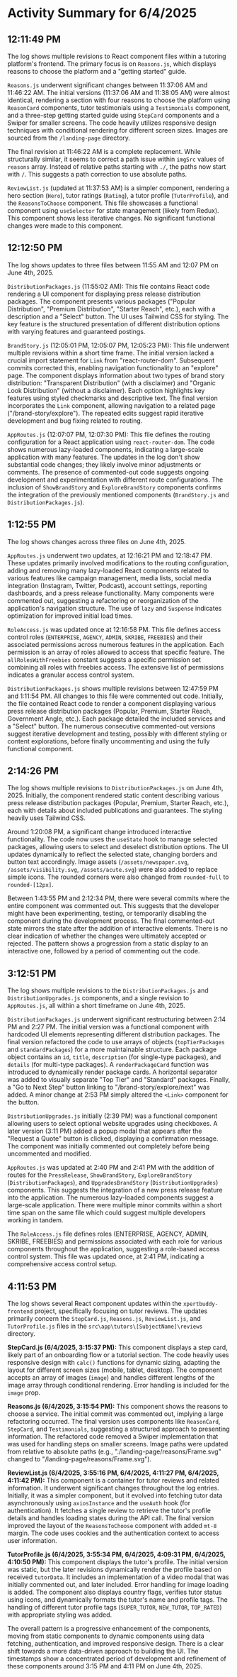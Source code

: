 # Activity Summary for 6/4/2025

## 12:11:49 PM
The log shows multiple revisions to React component files within a tutoring platform's frontend.  The primary focus is on `Reasons.js`, which displays reasons to choose the platform and a "getting started" guide.

`Reasons.js` underwent significant changes between 11:37:06 AM and 11:46:22 AM.  The initial versions (11:37:06 AM and 11:38:05 AM) were almost identical, rendering a section with four reasons to choose the platform using `ReasonCard` components,  tutor testimonials using a `Testimonials` component, and a three-step getting started guide using `StepCard` components and a Swiper for smaller screens. The code heavily utilizes responsive design techniques with conditional rendering for different screen sizes.  Images are sourced from the `/landing-page` directory.

The final revision at 11:46:22 AM is a complete replacement. While structurally similar, it seems to correct a path issue within `imgSrc` values of `reasons` array. Instead of relative paths starting with `./`,  the paths now start with `/`. This suggests a path correction to use absolute paths.


`ReviewList.js` (updated at 11:37:53 AM) is a simpler component, rendering a hero section (`Hero`), tutor ratings (`Rating`), a tutor profile (`TutorProfile`), and the `ReasonsToChoose` component. This file showcases a functional component using `useSelector` for state management (likely from Redux).  This component shows less iterative changes.  No significant functional changes were made to this component.


## 12:12:50 PM
The log shows updates to three files between 11:55 AM and 12:07 PM on June 4th, 2025.

`DistributionPackages.js` (11:55:02 AM): This file contains React code rendering a UI component for displaying press release distribution packages.  The component presents various packages ("Popular Distribution", "Premium Distribution", "Starter Reach", etc.), each with a description and a "Select" button.  The UI uses Tailwind CSS for styling. The key feature is the structured presentation of different distribution options with varying features and guaranteed postings.

`BrandStory.js` (12:05:01 PM, 12:05:07 PM, 12:05:23 PM): This file underwent multiple revisions within a short time frame.  The initial version lacked a crucial import statement for `Link` from "react-router-dom". Subsequent commits corrected this, enabling navigation functionality to an "explore" page. The component displays information about two types of brand story distribution: "Transparent Distribution" (with a disclaimer) and "Organic Look Distribution" (without a disclaimer). Each option highlights key features using styled checkmarks and descriptive text. The final version incorporates the `Link` component, allowing navigation to a related page ("/brand-story/explore"). The repeated edits suggest rapid iterative development and bug fixing related to routing.

`AppRoutes.js` (12:07:07 PM, 12:07:30 PM):  This file defines the routing configuration for a React application using `react-router-dom`.  The code shows numerous lazy-loaded components, indicating a large-scale application with many features.  The updates in the log don't show substantial code changes; they likely involve minor adjustments or comments.  The presence of commented-out code suggests ongoing development and experimentation with different route configurations.  The inclusion of `ShowBrandStory` and `ExploreBrandStory` components confirms the integration of the previously mentioned components (`BrandStory.js` and `DistributionPackages.js`).


## 1:12:55 PM
The log shows changes across three files on June 4th, 2025.

`AppRoutes.js` underwent two updates, at 12:16:21 PM and 12:18:47 PM.  These updates primarily involved modifications to the routing configuration,  adding and removing many lazy-loaded React components related to various features like campaign management, media lists, social media integration (Instagram, Twitter, Podcast), account settings, reporting dashboards, and a press release functionality.  Many components were commented out, suggesting a refactoring or reorganization of the application's navigation structure. The use of `lazy` and `Suspense` indicates optimization for improved initial load times.


`RoleAccess.js` was updated once at 12:16:58 PM. This file defines access control roles (`ENTERPRISE`, `AGENCY`, `ADMIN`, `SKRIBE`, `FREEBIES`) and their associated permissions across numerous features in the application.  Each permission is an array of roles allowed to access that specific feature.   The `allRolesWithFreebies` constant suggests a specific permission set combining all roles with freebies access. The extensive list of permissions indicates a granular access control system.


`DistributionPackages.js` shows multiple revisions between 12:47:59 PM and 1:11:54 PM.  All changes to this file were commented out code.  Initially, the file contained  React code to render a component displaying various press release distribution packages (Popular, Premium, Starter Reach, Government Angle, etc.). Each package detailed the included services and a "Select" button.  The numerous consecutive commented-out versions suggest iterative development and testing, possibly with different styling or content explorations, before finally uncommenting and using the fully functional component.


## 2:14:26 PM
The log shows multiple revisions to `DistributionPackages.js` on June 4th, 2025.  Initially, the component rendered static content describing various press release distribution packages (Popular, Premium, Starter Reach, etc.), each with details about included publications and guarantees.  The styling heavily uses Tailwind CSS.

Around 1:20:08 PM, a significant change introduced interactive functionality.  The code now uses the `useState` hook to manage selected packages, allowing users to select and deselect distribution options.  The UI updates dynamically to reflect the selected state, changing borders and button text accordingly.  Image assets (`/assets/newspaper.svg`, `/assets/visibility.svg`, `/assets/acute.svg`) were also added to replace simple icons. The rounded corners were also changed from `rounded-full` to `rounded-[12px]`.

Between 1:43:55 PM and 2:12:34 PM, there were several commits where the entire component was commented out. This suggests that the developer might have been experimenting, testing, or temporarily disabling the component during the development process.  The final commented-out state mirrors the state after the addition of interactive elements. There is no clear indication of whether the changes were ultimately accepted or rejected.  The pattern shows a progression from a static display to an interactive one, followed by a period of commenting out the code.


## 3:12:51 PM
The log shows multiple revisions to the `DistributionPackages.js` and `DistributionUpgrades.js` components, and a single revision to `AppRoutes.js`, all within a short timeframe on June 4th, 2025.

`DistributionPackages.js` underwent significant restructuring between 2:14 PM and 2:27 PM. The initial version was a functional component with hardcoded UI elements representing different distribution packages.  The final version refactored the code to use arrays of objects (`topTierPackages` and `standardPackages`) for a more maintainable structure.  Each package object contains an `id`, `title`, `description` (for single-type packages), and `details` (for multi-type packages). A `renderPackageCard` function was introduced to dynamically render package cards.  A horizontal separator was added to visually separate "Top Tier" and "Standard" packages. Finally, a "Go to Next Step" button linking to "/brand-story/explore/next" was added.  A minor change at 2:53 PM simply altered the `<Link>` component for the button.

`DistributionUpgrades.js` initially (2:39 PM) was a functional component allowing users to select optional website upgrades using checkboxes. A later version (3:11 PM) added a popup modal that appears after the "Request a Quote" button is clicked, displaying a confirmation message. The component was initially commented out completely before being uncommented and modified.

`AppRoutes.js` was updated at 2:40 PM and 2:41 PM with the addition of routes for the `PressRelease`, `ShowBrandStory`, `ExploreBrandStory` (`DistributionPackages`), and `UpgradesBrandStory` (`DistributionUpgrades`) components. This suggests the integration of a new press release feature into the application.  The numerous lazy-loaded components suggest a large-scale application. There were multiple minor commits within a short time span on the same file which could suggest multiple developers working in tandem.

The `RoleAccess.js` file defines roles (ENTERPRISE, AGENCY, ADMIN, SKRIBE, FREEBIES) and permissions associated with each role for various components throughout the application, suggesting a role-based access control system.  This file was updated once, at 2:41 PM, indicating a comprehensive access control setup.


## 4:11:53 PM
The log shows several React component updates within the `xpertbuddy-frontend` project, specifically focusing on tutor reviews.  The updates primarily concern the `StepCard.js`, `Reasons.js`, `ReviewList.js`, and `TutorProfile.js` files in the `src\app\tutors\[SubjectName]\reviews` directory.

**StepCard.js (6/4/2025, 3:15:37 PM):** This component displays a step card, likely part of an onboarding flow or a tutorial section.  The code heavily uses responsive design with `calc()` functions for dynamic sizing, adapting the layout for different screen sizes (mobile, tablet, desktop). The component accepts an array of images (`image`) and handles different lengths of the image array through conditional rendering.  Error handling is included for the `image` prop.

**Reasons.js (6/4/2025, 3:15:54 PM):**  This component shows the reasons to choose a service.  The initial commit was commented out, implying a large refactoring occurred.  The final version uses components like `ReasonCard`, `StepCard`, and `Testimonials`, suggesting a structured approach to presenting information. The refactored code removed a Swiper implementation that was used for handling steps on smaller screens.  Image paths were updated from relative to absolute paths (e.g., "./landing-page/reasons/Frame.svg" changed to "/landing-page/reasons/Frame.svg").

**ReviewList.js (6/4/2025, 3:55:16 PM, 6/4/2025, 4:11:27 PM, 6/4/2025, 4:11:42 PM):** This component is a container for tutor reviews and related information.  It underwent significant changes throughout the log entries. Initially, it was a simpler component, but it evolved into fetching tutor data asynchronously using `axiosInstance` and the `useAuth` hook (for authentication).  It fetches a single review to retrieve the tutor's profile details and handles loading states during the API call.  The final version improved the layout of the `ReasonsToChoose` component with added `mt-8` margin.  The code uses cookies and the authentication context to access user information.

**TutorProfile.js (6/4/2025, 3:55:34 PM, 6/4/2025, 4:09:31 PM, 6/4/2025, 4:10:50 PM):** This component displays the tutor's profile.  The initial version was static, but the later revisions dynamically render the profile based on received `tutorData`. It includes an implementation of a video modal that was initially commented out, and later included.  Error handling for image loading is added. The component also displays country flags, verifies tutor status using icons, and dynamically formats the tutor's name and profile tags.  The handling of different tutor profile tags (`SUPER_TUTOR`, `NEW_TUTOR`, `TOP_RATED`) with appropriate styling was added.


The overall pattern is a progressive enhancement of the components, moving from static components to dynamic components using data fetching, authentication, and improved responsive design.  There is a clear shift towards a more data-driven approach to building the UI.  The timestamps show a concentrated period of development and refinement of these components around 3:15 PM and 4:11 PM on June 4th, 2025.
